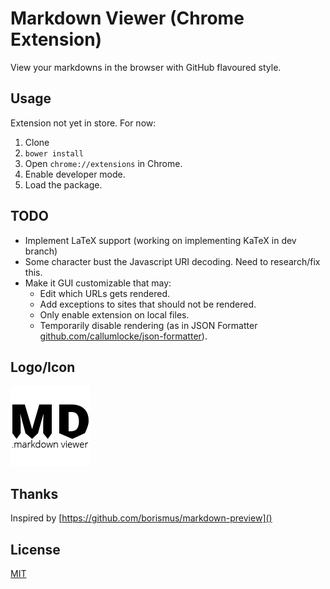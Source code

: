 # Markdown Viewer (Chrome Extension)

View your markdowns in the browser with GitHub flavoured style.

## Usage

Extension not yet in store. For now:

1. Clone
2. ``bower install``
3. Open ``chrome://extensions`` in Chrome.
4. Enable developer mode.
5. Load the package.

## TODO

- Implement LaTeX support (working on implementing KaTeX in dev branch)
- Some character bust the Javascript URI decoding. Need to research/fix this.
- Make it GUI customizable that may:
    - Edit which URLs gets rendered.
    - Add exceptions to sites that should not be rendered.
    - Only enable extension on local files.
    - Temporarily disable rendering (as in JSON Formatter [github.com/callumlocke/json-formatter]()).

## Logo/Icon

![The Markdown Viewer icon](icon.png "The Markdown Viewer icon")

## Thanks

Inspired by [https://github.com/borismus/markdown-preview]()

## License

[MIT](LICENSE)
